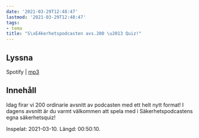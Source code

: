 ```yaml
---
date: '2021-03-29T12:48:47'
lastmod: '2021-03-29T12:48:47'
tags:
- tema
title: "S\xE4kerhetspodcasten avs.200 \u2013 Quiz!"
---
```

## Lyssna

Spotify \| [mp3](https://traffic.libsyn.com/secure/sakerhetspodcasten/2021-03-10_Quiz.mp3)

## Innehåll

Idag firar vi 200 ordinarie avsnitt av podcasten med ett helt nytt format! I dagens
avsnitt är du varmt välkommen att spela med i Säkerhetspodcastens egna säkerhetsquiz!

Inspelat: 2021-03-10. Längd: 00:50:10.

